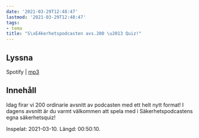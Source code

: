 ```yaml
---
date: '2021-03-29T12:48:47'
lastmod: '2021-03-29T12:48:47'
tags:
- tema
title: "S\xE4kerhetspodcasten avs.200 \u2013 Quiz!"
---
```

## Lyssna

Spotify \| [mp3](https://traffic.libsyn.com/secure/sakerhetspodcasten/2021-03-10_Quiz.mp3)

## Innehåll

Idag firar vi 200 ordinarie avsnitt av podcasten med ett helt nytt format! I dagens
avsnitt är du varmt välkommen att spela med i Säkerhetspodcastens egna säkerhetsquiz!

Inspelat: 2021-03-10. Längd: 00:50:10.

